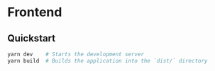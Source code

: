 # Frontend

## Quickstart

```bash
yarn dev    # Starts the development server
yarn build  # Builds the application into the `dist/` directory
```